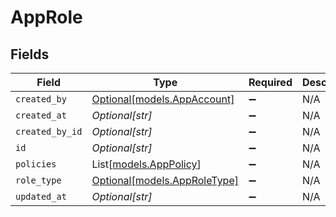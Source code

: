 # AppRole


## Fields

| Field                                                    | Type                                                     | Required                                                 | Description                                              |
| -------------------------------------------------------- | -------------------------------------------------------- | -------------------------------------------------------- | -------------------------------------------------------- |
| `created_by`                                             | [Optional[models.AppAccount]](../models/appaccount.md)   | :heavy_minus_sign:                                       | N/A                                                      |
| `created_at`                                             | *Optional[str]*                                          | :heavy_minus_sign:                                       | N/A                                                      |
| `created_by_id`                                          | *Optional[str]*                                          | :heavy_minus_sign:                                       | N/A                                                      |
| `id`                                                     | *Optional[str]*                                          | :heavy_minus_sign:                                       | N/A                                                      |
| `policies`                                               | List[[models.AppPolicy](../models/apppolicy.md)]         | :heavy_minus_sign:                                       | N/A                                                      |
| `role_type`                                              | [Optional[models.AppRoleType]](../models/approletype.md) | :heavy_minus_sign:                                       | N/A                                                      |
| `updated_at`                                             | *Optional[str]*                                          | :heavy_minus_sign:                                       | N/A                                                      |